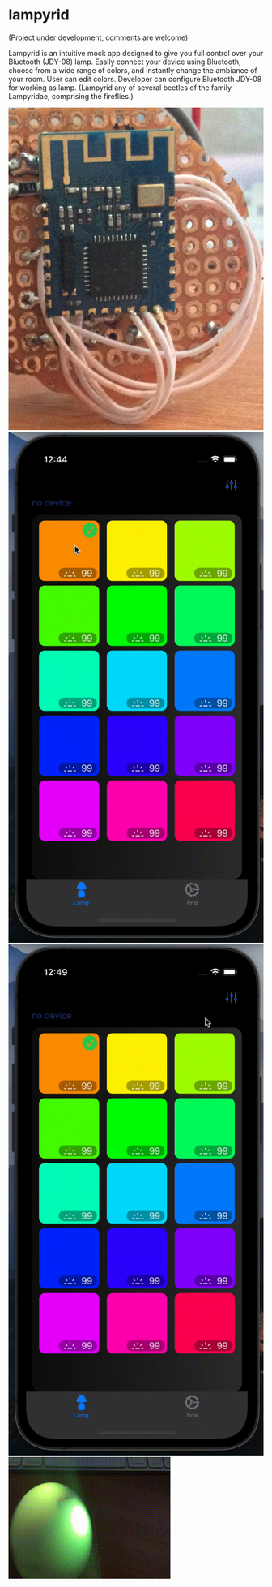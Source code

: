 # lampyrid

(Project under development, comments are welcome)

Lampyrid is an intuitive mock app designed to give you full control over your Bluetooth (JDY-08) lamp. Easily connect your device using Bluetooth, choose from a wide range of colors, and instantly change the ambiance of your room. User can edit colors.
Developer can configure Bluetooth JDY-08 for working as lamp.
(Lampyrid any of several beetles of the family Lampyridae, comprising the fireflies.)

![ScreenShot1](bt_cpu.jpg)
![](https://github.com/alexthgil/lampyrid/blob/main/device_colors.gif)
![](https://github.com/alexthgil/lampyrid/blob/main/edit_color.gif)
![](https://github.com/alexthgil/lampyrid/blob/main/device_example.gif)
